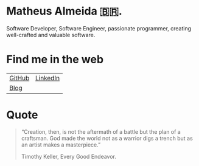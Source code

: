 # Matheus Almeida 🇧🇷.

Software Developer, Software Engineer, passionate programmer, creating well-crafted and valuable software. 
<br>

# Find me in the web

|  |  |
| --- | --- |
| [GitHub](https://github.com/codingwithmath/) | [LinkedIn](https://www.linkedin.com/in/mischavandenburg](https://www.linkedin.com/in/matheus-almeida1337/)) |
| [Blog](https://dev.to/codingwithmath) |

# Quote
> “Creation, then, is not the aftermath of a battle but the plan of a craftsman. God made the world not as a warrior digs a trench but as an artist makes a masterpiece.”
>
> Timothy Keller, Every Good Endeavor.
